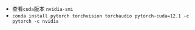 - 查看`cuda`版本 `nvidia-smi`
- `conda install pytorch torchvision torchaudio pytorch-cuda=12.1 -c pytorch -c nvidia`

